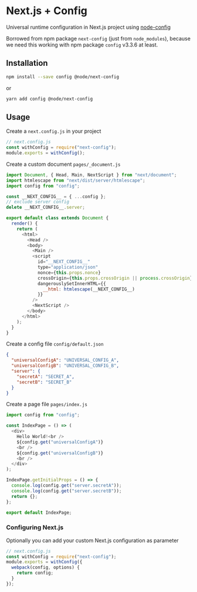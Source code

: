 # Next.js + Config

Universal runtime configuration in Next.js project using [node-config](https://github.com/lorenwest/node-config)

Borrowed from npm package `next-config` (just from `node_modules`),
because we need this working with npm package `config` v3.3.6 at least.

## Installation

```bash
npm install --save config @node/next-config
```

or

```bash
yarn add config @node/next-config
```

## Usage

Create a `next.config.js` in your project

```js
// next.config.js
const withConfig = require("next-config");
module.exports = withConfig();
```

Create a custom document `pages/_document.js`

```js
import Document, { Head, Main, NextScript } from "next/document";
import htmlescape from "next/dist/server/htmlescape";
import config from "config";

const __NEXT_CONFIG__ = { ...config };
// exclude server config
delete __NEXT_CONFIG__.server;

export default class extends Document {
  render() {
    return (
      <html>
        <Head />
        <body>
          <Main />
          <script
            id="__NEXT_CONFIG__"
            type="application/json"
            nonce={this.props.nonce}
            crossOrigin={this.props.crossOrigin || process.crossOrigin}
            dangerouslySetInnerHTML={{
              __html: htmlescape(__NEXT_CONFIG__)
            }}
          />
          <NextScript />
        </body>
      </html>
    );
  }
}
```

Create a config file `config/default.json`

```json
{
  "universalConfigA": "UNIVERSAL_CONFIG_A",
  "universalConfigB": "UNIVERSAL_CONFIG_B",
  "server": {
    "secretA": "SECRET_A",
    "secretB": "SECRET_B"
  }
}
```

Create a page file `pages/index.js`

```js
import config from "config";

const IndexPage = () => (
  <div>
    Hello World!<br />
    ${config.get("universalConfigA")}
    <br />
    ${config.get("universalConfigB")}
    <br />
  </div>
);

IndexPage.getInitialProps = () => {
  console.log(config.get("server.secretA"));
  console.log(config.get("server.secretB"));
  return {};
};

export default IndexPage;
```

### Configuring Next.js

Optionally you can add your custom Next.js configuration as parameter

```js
// next.config.js
const withConfig = require("next-config");
module.exports = withConfig({
  webpack(config, options) {
    return config;
  }
});
```
